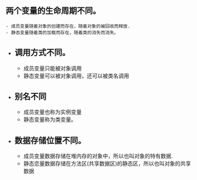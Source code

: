 ## 两个变量的生命周期不同。
	- 成员变量随着对象的创建而存在，随着对象的被回收而释放.
	- 静态变量随着类的加载而存在，随着类的消失而消失。
- ## 调用方式不同。
	- 成员变量只能被对象调用
	- 静态变量可以被对象调用，还可以被类名调用
- ## 别名不同
	- 成员变量也称为实例变量
	- 静态变量称为类变量。
- ## 数据存储位置不同。
	- 成员变量数据存储在堆内存的对象中，所以也叫对象的特有数据.
	- 静态恋量数据存储在方法区(共享数据区)的静态区，所以也叫对象的共享数据